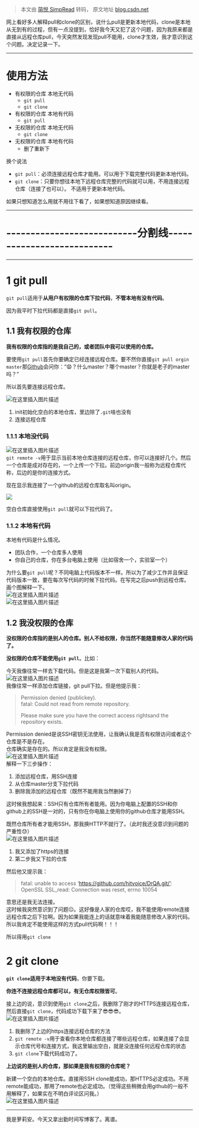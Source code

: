 > 本文由 [简悦 SimpRead](http://ksria.com/simpread/) 转码， 原文地址 [blog.csdn.net](https://blog.csdn.net/qq_36667170/article/details/121264178)

网上看好多人解释pull和clone的区别，说什么pull是更新本地代码，clone是本地从无到有的过程，但有一点没提到，恰好我今天又犯了这个问题，因为我原来都是直接从远程仓库pull，今天突然发现发现pull不能用，clone才生效，我才意识到这个问题。决定记录一下。

* * *

使用方法
====

*   有权限的仓库 本地无代码
    *   `git pull`
    *   `git clone`
*   有权限的仓库 本地有代码
    *   `git pull`
*   无权限的仓库 本地无代码
    *   `git clone`
*   无权限的仓库 本地有代码
    *   删了重新下

换个说法

*   `git pull`：必须连接远程仓库才能用。可以用于下载完整代码更新本地代码。
*   `git clone`：只要你想往本地下远程仓库完整的代码就可以用，不用连接远程仓库（连接了也可以）。 不适用于更新本地代码。

如果只想知道怎么用就不用往下看了，如果想知道原因继续看。

* * *

---------------------------分割线---------------------------
=========================================================

* * *

1 git pull
==========

`git pull`适用于**从用户有权限的仓库下拉代码**，**不管本地有没有代码**。

因为我平时下拉代码都是直接`git pull`。

1.1 我有权限的仓库
-----------

**我有权限的仓库指的是我自己的，或者团队中我可以使用的仓库。**

要使用`git pull`首先你要确定已经连接远程仓库。要不然你直接`git pull orgin master`那[Github](https://so.csdn.net/so/search?q=Github&spm=1001.2101.3001.7020)会问你：“😧？什么master？哪个master？你就是老子的master吗？”

所以首先要连接远程仓库。

![在这里插入图片描述](https://img-blog.csdnimg.cn/f4d4df8f911d45078b341208d28a4a21.png)

1.  init初始化空白的本地仓库，里边除了`.git`啥也没有
2.  连接远程仓库

### 1.1.1 本地没代码

![在这里插入图片描述](https://img-blog.csdnimg.cn/2825f007a72a4c398d326b43c7353aad.png)  
`git remote -v`用于显示当前本地仓库连接的远程仓库，你可以连接好几个。然后一个仓库是成对存在的，一个上传一个下拉。前边origin我一般称为远程仓库代称，后边的是你的连接方式。

现在显示我连接了一个github的远程仓库取名叫origin。

![](https://img-blog.csdnimg.cn/4c652e03f514462a85ffb1ac94ca0391.png?x-oss-process=image/watermark,type_ZHJvaWRzYW5zZmFsbGJhY2s,shadow_50,text_Q1NETiBATG9saXRhQW5u,size_20,color_FFFFFF,t_70,g_se,x_16)

空白仓库直接使用`git pull`就可以下拉代码了。

### 1.1.2 本地有代码

本地有代码是什么情况。

*   团队合作，一个仓库多人使用
*   你自己的仓库，你在多台电脑上使用（比如宿舍一个，实验室一个）

为什么要`git pull`呢？不同电脑上代码版本不一样。所以为了减少工作并且保证代码版本一致，要在每次写代码的时候下拉代码。在写完之后push到远程仓库。画个图解释一下。  
![在这里插入图片描述](https://img-blog.csdnimg.cn/3b0525e100854fc5a27bc1286b3e56bf.png?x-oss-process=image/watermark,type_ZHJvaWRzYW5zZmFsbGJhY2s,shadow_50,text_Q1NETiBATG9saXRhQW5u,size_20,color_FFFFFF,t_70,g_se,x_16)  
![在这里插入图片描述](https://img-blog.csdnimg.cn/b692febb72f24c06b1085546a9a01d2d.png?x-oss-process=image/watermark,type_ZHJvaWRzYW5zZmFsbGJhY2s,shadow_50,text_Q1NETiBATG9saXRhQW5u,size_20,color_FFFFFF,t_70,g_se,x_16)

1.2 我没权限的仓库
-----------

**没权限的仓库指的是别人的仓库。别人不给权限，你当然不能随意修改人家的代码了。**

**没权限的仓库不能使用`git pull`**。比如：

今天我像往常一样去下载代码。但是这是我第一次下载别人的代码。  
![在这里插入图片描述](https://img-blog.csdnimg.cn/425a4a92d6bc4bba822a52a9fbd75d2a.png?x-oss-process=image/watermark,type_ZHJvaWRzYW5zZmFsbGJhY2s,shadow_50,text_Q1NETiBATG9saXRhQW5u,size_20,color_FFFFFF,t_70,g_se,x_16)  
我像往常一样添加仓库链接，git pull下拉。但是他提示我：

> Permission denied (publickey).  
> fatal: Could not read from remote repository.
> 
> Please make sure you have the correct access rightsand the repository exists.

Permission denied是说SSH密钥无法使用，让我确认我是否有权限访问或者这个仓库是不是存在。  
仓库确实是存在的。所以肯定是我没有权限。  
![在这里插入图片描述](https://img-blog.csdnimg.cn/a48ede7f906c40d8b4aebf9c0239cff4.png?x-oss-process=image/watermark,type_ZHJvaWRzYW5zZmFsbGJhY2s,shadow_50,text_Q1NETiBATG9saXRhQW5u,size_20,color_FFFFFF,t_70,g_se,x_16)  
解释一下三步操作：

1.  添加远程仓库，用SSH连接
2.  从仓库master分支下拉代码
3.  删除我添加的远程仓库（既然不能用我当然删掉了）

这时候我想起来：SSH只有仓库所有者能用。因为你电脑上配置的SSH和你github上的SSH是一对的，只有你在你电脑上使用你的github仓库才能用SSH。

既然仓库所有者才能用SSH，那我换HTTP不就行了。（此时我还没意识到问题的严重性😓）  
![在这里插入图片描述](https://img-blog.csdnimg.cn/2c007efb966d42928437ebc8625f159e.png?x-oss-process=image/watermark,type_ZHJvaWRzYW5zZmFsbGJhY2s,shadow_50,text_Q1NETiBATG9saXRhQW5u,size_20,color_FFFFFF,t_70,g_se,x_16)

1.  我又添加了https的连接
2.  第二步我又下拉的仓库

然后他又提示我：

> fatal: unable to access ‘https://github.com/hitvoice/DrQA.git/’: OpenSSL SSL_read: Connection was reset, errno 10054

意思还是我无法连接。  
这时候我突然意识到了问题😐。这好像是人家的仓库哎，我不能使用remote连接远程仓库之后下拉啊。因为如果我能连上的话就意味着我能随意修改人家的代码。所以我肯定不能使用这样的方式pull代码啊！！！

所以得用`git clone`

2 git clone
===========

**`git clone`适用于本地没有代码**，你要下载。

**你连不连接远程仓库都可以，有无仓库权限皆可**。

接上边的说，意识到使用`git clone`之后，我删除了刚才的HTTPS连接远程仓库，然后直接`git clone`，代码成功下载下来了😎😎😎。  
![在这里插入图片描述](https://img-blog.csdnimg.cn/a48792e763134b2886f85f38b66377aa.png?x-oss-process=image/watermark,type_ZHJvaWRzYW5zZmFsbGJhY2s,shadow_50,text_Q1NETiBATG9saXRhQW5u,size_20,color_FFFFFF,t_70,g_se,x_16)

1.  我删除了上边的https连接远程仓库的方法
2.  `git remote -v`用于查看你本地仓库都连接了哪些远程仓库，如果连接了会显示仓库代号和连接方式，我这里输出空白，就是没连接任何远程仓库的状态
3.  `git clone`下载代码成功了。

**上边说的是别人的仓库，那如果是我有权限的仓库呢？**

新建一个空白的本地仓库。直接用SSH clone能成功，那HTTPS必定成功。不用remote能成功，那用了remote也必定成功。（觉得这些稍微会用github的一般不用解释了，如果实在不明白评论区问我。）  
![在这里插入图片描述](https://img-blog.csdnimg.cn/1c07dcbc41ef4470bed2caae6f55f657.png?x-oss-process=image/watermark,type_ZHJvaWRzYW5zZmFsbGJhY2s,shadow_50,text_Q1NETiBATG9saXRhQW5u,size_20,color_FFFFFF,t_70,g_se,x_16)

* * *

我是萝莉安。今天又拿出勤时间写博客了。离谱。